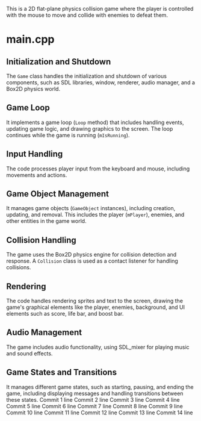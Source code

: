 
This is a 2D flat-plane physics collision game where the player is controlled with the mouse to move and collide with enemies to defeat them.

# main.cpp

## Initialization and Shutdown
The `Game` class handles the initialization and shutdown of various components, such as SDL libraries, window, renderer, audio manager, and a Box2D physics world.

## Game Loop
It implements a game loop (`Loop` method) that includes handling events, updating game logic, and drawing graphics to the screen. The loop continues while the game is running (`mIsRunning`).

## Input Handling
The code processes player input from the keyboard and mouse, including movements and actions.

## Game Object Management
It manages game objects (`GameObject` instances), including creation, updating, and removal. This includes the player (`mPlayer`), enemies, and other entities in the game world.

## Collision Handling
The game uses the Box2D physics engine for collision detection and response. A `Collision` class is used as a contact listener for handling collisions.

## Rendering
The code handles rendering sprites and text to the screen, drawing the game's graphical elements like the player, enemies, background, and UI elements such as score, life bar, and boost bar.

## Audio Management
The game includes audio functionality, using SDL_mixer for playing music and sound effects.

## Game States and Transitions
It manages different game states, such as starting, pausing, and ending the game, including displaying messages and handling transitions between these states.
Commit 1 line
Commit 2 line
Commit 3 line
Commit 4 line
Commit 5 line
Commit 6 line
Commit 7 line
Commit 8 line
Commit 9 line
Commit 10 line
Commit 11 line
Commit 12 line
Commit 13 line
Commit 14 line
